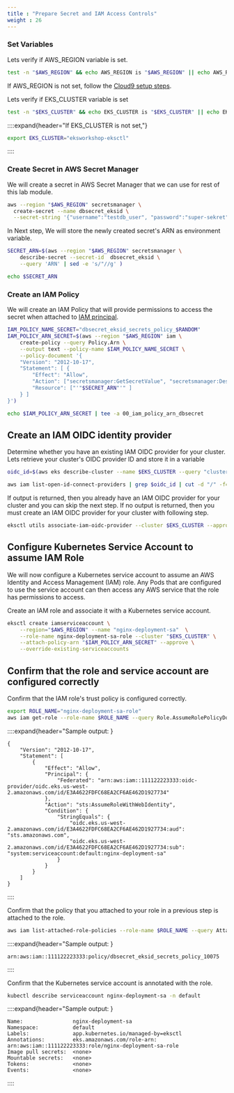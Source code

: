 ```yaml
---
title : "Prepare Secret and IAM Access Controls"
weight : 26
---
```


### **Set Variables**

Lets verify if AWS_REGION variable is set.

```bash
test -n "$AWS_REGION" && echo AWS_REGION is "$AWS_REGION" || echo AWS_REGION is not set

```

If AWS_REGION is not set, follow the [Cloud9 setup steps](https://catalog.workshops.aws/eks-security-immersionday/en-US/1-create-workspace-environment/awsevent/setup-cloud9#d.-confirm-amazon-eks-setup).


Lets verify if EKS_CLUSTER variable is set

```bash
test -n "$EKS_CLUSTER" && echo EKS_CLUSTER is "$EKS_CLUSTER" || echo EKS_CLUSTER is not set
```

::::expand{header="If EKS_CLUSTER is not set,"}
```bash
export EKS_CLUSTER="eksworkshop-eksctl"
```
::::

### **Create Secret in AWS Secret Manager**

We will create a secret in AWS Secret Manager that we can use for rest of this lab module.

```bash
aws --region "$AWS_REGION" secretsmanager \
  create-secret --name dbsecret_eksid \
  --secret-string '{"username":"testdb_user", "password":"super-sekret"}'
```

In Next step, We will store the newly created secret's ARN as environment variable.

```bash
SECRET_ARN=$(aws --region "$AWS_REGION" secretsmanager \
    describe-secret --secret-id  dbsecret_eksid \
    --query 'ARN' | sed -e 's/"//g' )

echo $SECRET_ARN
```

### **Create an IAM Policy**

We will create an IAM Policy that will provide permissions to access the secret when attached to [IAM principal](https://docs.aws.amazon.com/IAM/latest/UserGuide/intro-structure.html#intro-structure-principal).

```bash
IAM_POLICY_NAME_SECRET="dbsecret_eksid_secrets_policy_$RANDOM"
IAM_POLICY_ARN_SECRET=$(aws --region "$AWS_REGION" iam \
	create-policy --query Policy.Arn \
    --output text --policy-name $IAM_POLICY_NAME_SECRET \
    --policy-document '{
    "Version": "2012-10-17",
    "Statement": [ {
        "Effect": "Allow",
        "Action": ["secretsmanager:GetSecretValue", "secretsmanager:DescribeSecret"],
        "Resource": ["'"$SECRET_ARN"'" ]
    } ]
}')

echo $IAM_POLICY_ARN_SECRET | tee -a 00_iam_policy_arn_dbsecret
```

## **Create an IAM OIDC identity provider**

Determine whether you have an existing IAM OIDC provider for your cluster. Lets retrieve your cluster's OIDC provider ID and store it in a variable

```bash
oidc_id=$(aws eks describe-cluster --name $EKS_CLUSTER --query "cluster.identity.oidc.issuer" --output text | cut -d '/' -f 5)

aws iam list-open-id-connect-providers | grep $oidc_id | cut -d "/" -f4
```

If output is returned, then you already have an IAM OIDC provider for your cluster and you can skip the next step. If no output is returned, then you must create an IAM OIDC provider for your cluster with following step.

```bash
eksctl utils associate-iam-oidc-provider --cluster $EKS_CLUSTER --approve

```

## **Configure Kubernetes Service Account to assume IAM Role**

We will now configure a Kubernetes service account to assume an AWS Identity and Access Management (IAM) role. Any Pods that are configured to use the service account can then access any AWS service that the role has permissions to access.

Create an IAM role and associate it with a Kubernetes service account.

```bash
eksctl create iamserviceaccount \
    --region="$AWS_REGION" --name "nginx-deployment-sa"  \
    --role-name nginx-deployment-sa-role --cluster "$EKS_CLUSTER" \
    --attach-policy-arn "$IAM_POLICY_ARN_SECRET" --approve \
    --override-existing-serviceaccounts
```

## **Confirm that the role and service account are configured correctly** 

Confirm that the IAM role's trust policy is configured correctly.

```bash
export ROLE_NAME="nginx-deployment-sa-role"
aws iam get-role --role-name $ROLE_NAME --query Role.AssumeRolePolicyDocument
```

::::expand{header="Sample output: }
```text
{
    "Version": "2012-10-17",
    "Statement": [
        {
            "Effect": "Allow",
            "Principal": {
                "Federated": "arn:aws:iam::111122223333:oidc-provider/oidc.eks.us-west-2.amazonaws.com/id/E3A4622FDFC68EA2CF6AE462D1927734"
            },
            "Action": "sts:AssumeRoleWithWebIdentity",
            "Condition": {
                "StringEquals": {
                    "oidc.eks.us-west-2.amazonaws.com/id/E3A4622FDFC68EA2CF6AE462D1927734:aud": "sts.amazonaws.com",
                    "oidc.eks.us-west-2.amazonaws.com/id/E3A4622FDFC68EA2CF6AE462D1927734:sub": "system:serviceaccount:default:nginx-deployment-sa"
                }
            }
        }
    ]
}
```
::::

Confirm that the policy that you attached to your role in a previous step is attached to the role.

```bash
aws iam list-attached-role-policies --role-name $ROLE_NAME --query AttachedPolicies[].PolicyArn --output text
```

::::expand{header="Sample output: }
```text
arn:aws:iam::111122223333:policy/dbsecret_eksid_secrets_policy_10075
```
::::

Confirm that the Kubernetes service account is annotated with the role.
```bash
kubectl describe serviceaccount nginx-deployment-sa -n default

```

::::expand{header="Sample output: }
```text
Name:                nginx-deployment-sa
Namespace:           default
Labels:              app.kubernetes.io/managed-by=eksctl
Annotations:         eks.amazonaws.com/role-arn: arn:aws:iam::111122223333:role/nginx-deployment-sa-role
Image pull secrets:  <none>
Mountable secrets:   <none>
Tokens:              <none>
Events:              <none>
```
::::

